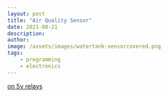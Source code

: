 ```yaml
---
layout: post
title: "Air Quality Sensor"
date: 2021-08-21
description: 
author: 
image: /assets/images/watertank-sensorcovered.png
tags: 
    - programming
    - electronics
---
```


[on 5v relays](https://randomnerdtutorials.com/esp8266-relay-module-ac-web-server/)

